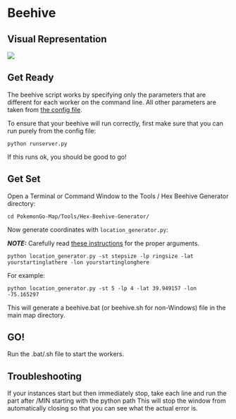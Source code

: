 # Beehive

## Visual Representation

![](https://camo.githubusercontent.com/d65ac33656b410549aadfc9975f2f1a779ae437c/687474703a2f2f693330342e70686f746f6275636b65742e636f6d2f616c62756d732f6e6e3138362f736f6c6563616a756e2f426565686976652532304578706c616e6174696f6e2e706e67)

## Get Ready

The beehive script works by specifying only the parameters that are different for each worker on the command line. All other parameters are taken from [the config file](https://github.com/PokemonGoMap/PokemonGo-Map/blob/develop/config/config.ini.example).

To ensure that your beehive will run correctly, first make sure that you can run purely from the config file:

```
python runserver.py
```

If this runs ok, you should be good to go!

## Get Set

Open a Terminal or Command Window to the Tools / Hex Beehive Generator directory:

```
cd PokemonGo-Map/Tools/Hex-Beehive-Generator/
```

Now generate coordinates with `location_generator.py`:

***NOTE:*** Carefully read [these instructions](https://github.com/PokemonGoMap/PokemonGo-Map/blob/develop/Tools/Hex-Beehive-Generator/Instructions_for_location_generator.txt) for the proper arguments.

```
python location_generator.py -st stepsize -lp ringsize -lat yourstartinglathere -lon yourstartinglonghere
```

For example:

```
python location_generator.py -st 5 -lp 4 -lat 39.949157 -lon -75.165297
```

This will generate a beehive.bat (or beehive.sh for non-Windows) file in the main map directory.

## GO!

Run the .bat/.sh file to start the workers.

## Troubleshooting

If your instances start but then immediately stop, take each line and run the part after /MIN starting with the python path This will stop the window from automatically closing so that you can see what the actual error is.
